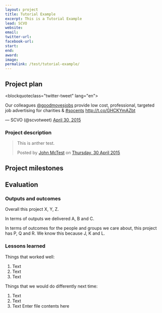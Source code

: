 ```yaml
---
layout: project
title: Tutorial Example
excerpt: This is a Tutorial Example
lead: SCVO
website: 
email: 
twitter-url: 
facebook-url: 
start: 
end: 
award: 
image:
permalink: /test/tutorial-example/ 
---
```


## Project plan

<blockquoteclass="twitter-tweet" lang="en"><p lang="en" dir="ltr">Our colleagues <a href="https://twitter.com/goodmovesjobs">@goodmovesjobs</a> provide low cost, professional, targeted job advertising for charities &amp; <a href="https://twitter.com/hashtag/socents?src=hash">#socents</a> <a href="http://t.co/GHCKYmAZbt">http://t.co/GHCKYmAZbt</a></p>&mdash; SCVO (@scvotweet) <a href="https://twitter.com/scvotweet/status/593721959323545600">April 30, 2015</a></blockquote>
<script asyncsrc="//platform.twitter.com/widgets.js" charset="utf-8"></script>

### Project description

<div id="fb-root"></div><script>(function(d, s, id) {  var js, fjs = d.getElementsByTagName(s)[0];  if (d.getElementById(id)) return;  js = d.createElement(s); js.id = id;  js.src = "//connect.facebook.net/en_GB/sdk.js#xfbml=1&version=v2.3";  fjs.parentNode.insertBefore(js, fjs);}(document, 'script', 'facebook-jssdk'));</script><div class="fb-post" data-href="https://www.facebook.com/permalink.php?story_fbid=1405025589820147&amp;id=100009381588105" data-width="500"><div class="fb-xfbml-parse-ignore"><blockquote cite="https://www.facebook.com/permalink.php?story_fbid=1405025589820147&amp;id=100009381588105"><p>This is anther test.</p>Posted by <a href="https://www.facebook.com/profile.php?id=100009381588105">John McTest</a> on <a href="https://www.facebook.com/permalink.php?story_fbid=1405025589820147&amp;id=100009381588105">Thursday, 30 April 2015</a></blockquote></div></div>

## Project milestones



## Evaluation



### Outputs and outcomes

Overall this project X, Y, Z.

In terms of outputs we delivered A, B and C.

In terms of outcomes for the people and groups we care about, this project has P, Q and R. We know this because J, K and L.

### Lessons learned

Things that worked well:

1. Text
2. Text
3. Text

Things that we would do differently next time:

1. Text
2. Text
3. Text
Enter file contents here
